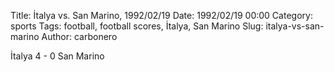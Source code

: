 Title: İtalya vs. San Marino, 1992/02/19
Date: 1992/02/19 00:00
Category: sports
Tags: football, football scores, İtalya, San Marino
Slug: italya-vs-san-marino
Author: carbonero


İtalya 4 - 0 San Marino
